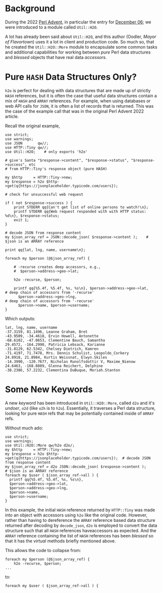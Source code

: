 # Background

During the 2022 [Perl Advent](https://perladvent.org/2022/2022-12-06.html), in particular the entry for [December 06](https://perladvent.org/2022/2022-12-06.html); we were introduced to a module called `Util::H2O`.

A lot has already been said about `Util::H2O`, and this author (Oodler, _Mayor of Flavortown_) uses it a lot in client and production code. So much so, that he created the `Util::H2O::More` module to encapsulate some common tasks and additional capabilities for working between _pure_ Perl data structures and _blessed_ objects that have real data _accessors_.

# Pure `HASH` Data Structures Only?

`h2o` is perfect for dealing with data structures that are made up of strictly `HASH` references, but it is often the case that useful data structures contain a mix of `HASH` and `ARRAY` references. For example, when using databases or web API calls for `JSON`, it is often a list of records that is returned. This was the case of the example call that was in the original Perl Advent 2022 article. 

Recall the original example,

```
use strict;
use warnings;
use JSON       qw//;
use HTTP::Tiny qw//;
use Util::H2O;    # only exports 'h2o'

# give's Santa "$response->content", "$response->status", "$response->success", etc
# from HTTP::Tiny's response object (pure HASH)

my $http     = HTTP::Tiny->new;
my $response = h2o $http->get(q{https://jsonplaceholder.typicode.com/users});

# check for unsuccessful web request

if ( not $response->success ) {
    print STDERR qq{Can't get list of online persons to watch!\n};
    printf STDERR qq{Web request responded with with HTTP status: %d\n}, $response->status;
    exit 1;
}

# decode JSON from response content
my $json_array_ref = JSON::decode_json( $response->content );    # $json is an ARRAY reference

print qq{lat, lng, name, username\n};

foreach my $person (@$json_array_ref) {

    # -recurse creates deep accessors, e.g.,
    #  $person->address->geo->lat;

    h2o -recurse, $person;

    printf qq{%5.4f, %5.4f, %s, %s\n}, $person->address->geo->lat,    # deep chain of accessors from '-recurse'
      $person->address->geo->lng,                                     # deep chain of accessors from '-recurse'
      $person->name, $person->username;
}
```

Which outputs:

```
lat, lng, name, username
-37.3159, 81.1496, Leanne Graham, Bret
-43.9509, -34.4618, Ervin Howell, Antonette
-68.6102, -47.0653, Clementine Bauch, Samantha
29.4572, -164.2990, Patricia Lebsack, Karianne
-31.8129, 62.5342, Chelsey Dietrich, Kamren
-71.4197, 71.7478, Mrs. Dennis Schulist, Leopoldo_Corkery
24.8918, 21.8984, Kurtis Weissnat, Elwyn.Skiles
-14.3990, -120.7677, Nicholas Runolfsdottir V, Maxime_Nienow
24.6463, -168.8889, Glenna Reichert, Delphine
-38.2386, 57.2232, Clementina DuBuque, Moriah.Stanton
```

# Some New Keywords

A new _keyword_ has been introduced in `Util::H2O::More`, called `d2o` and it's _undoer_, `o2d` (like `o2h` is to `h2o`). Essentially, it traverses a Perl data structure, looking for pure `HASH` refs that may be potentially contained inside of `ARRAY` refs.

Without much ado:

```
use strict;
use warnings;
use Util::H2O::More qw/h2o d2o/;
my $http     = HTTP::Tiny->new;
my $response = h2o $http->get(q{https://jsonplaceholder.typicode.com/users});  # decode JSON from response content
my $json_array_ref = d2o JSON::decode_json( $response->content );
# $json is an ARRAY reference
foreach my $user ( $json_array_ref->all ) {
  printf qq{%5.4f, %5.4f, %s, %s\n},
  $person->address->geo->lat,
  $person->address->geo->lng,
  $person->name,
  $person->username;
}
```

In this example, the initial `HASH` reference returned by `HTTP::Tiny` was made into an object with accessors using `h2o` like the original code. However, rather than having to dereference the `ARRAY` reference based data structure returned after decoding by `decode_json`, `d2o` is employed to convert the data structure such that all `HASH` references haveaccessors as expected. And the `ARRAY` reference containing the list of `HASH` references has been _blessed_ so that it has the _virtual_ methods briefly mentioned above.

This allows the code to collapse from:

```
foreach my $person (@$json_array_ref) {
    h2o -recurse, $person;
...
```
to:

`foreach my $user ( $json_array_ref->all ) {`
